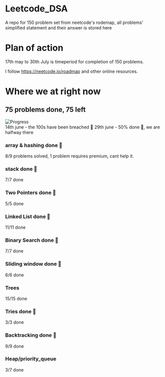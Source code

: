 # Leetcode_DSA
A repo for 150 problem set from neetcode's rodemap, all problems' simplified statement and their answer is stored here

# Plan of action
17th may to 30th July is timeperiod for completion of 150 problems.

I follow https://neetcode.io/roadmap and other online resources.

# Where we at right now 
## 75 problems done, 75 left
![Progress](https://progress-bar.dev/50/?scale=100&width=300&color=brightgreen)  
14th june - the 100s have been breached 🥳
29th june - 50% done 🥳, we are halfway there
### array & hashing done 🥳
8/9 problems solved, 1 problem requires premium, cant help it.  
### stack done 🥳
7/7  done  
### Two Pointers done 🥳
5/5  done  
### Linked List done 🥳
11/11  done
### Binary Search done 🥳
7/7  done
### Sliding window done 🥳
6/6 done
### Trees 
15/15 done
### Tries done 🥳
3/3 done
### Backtracking done 🥳
9/9 done
### Heap/priority_queue
3/7 done